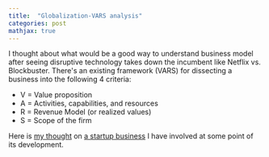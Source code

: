 ```yaml
---
title:  "Globalization-VARS analysis"
categories: post
mathjax: true
---
```


I thought about what would be a good way to understand business model after seeing disruptive technology takes down the incumbent like Netflix vs. Blockbuster. 
There's an existing framework (VARS) for dissecting a business into the following 4 criteria:

- V = Value proposition
- A = Activities, capabilities, and resources
- R = Revenue Model (or realized values)
- S = Scope of the firm

Here is [my thought](https://docs.google.com/document/d/1OND5UdRMp4QY7n5Wt3NL9VCh3GI9k6qtrUgVxnDSma4/edit) on [a startup business](https://ineedahand.com/) I have involved at some point of its development. 
